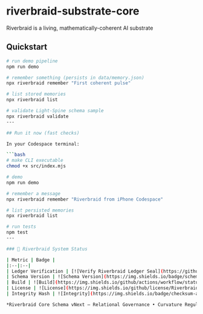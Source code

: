# riverbraid-substrate-core
Riverbraid is a living, mathematically-coherent AI substrate

## Quickstart

```bash
# run demo pipeline
npm run demo

# remember something (persists in data/memory.json)
npx riverbraid remember "First coherent pulse"

# list stored memories
npx riverbraid list

# validate Light-Spine schema sample
npx riverbraid validate
---

## Run it now (fast checks)

In your Codespace terminal:

```bash
# make CLI executable
chmod +x src/index.mjs

# demo
npm run demo

# remember a message
npx riverbraid remember "Riverbraid from iPhone Codespace"

# list persisted memories
npx riverbraid list

# run tests
npm test
---

### 🧭 Riverbraid System Status

| Metric | Badge |
|:--|:--|
| Ledger Verification | [![Verify Riverbraid Ledger Seal](https://github.com/Riverbraid/riverbraid-substrate-core/actions/workflows/verify-ledger.yml/badge.svg)](https://github.com/Riverbraid/riverbraid-substrate-core/actions/workflows/verify-ledger.yml) |
| Schema Version | ![Schema Version](https://img.shields.io/badge/schema-vNext-blue?style=flat-square) |
| Build | ![Build](https://img.shields.io/github/actions/workflow/status/Riverbraid/riverbraid-substrate-core/verify-ledger.yml?style=flat-square) |
| License | ![License](https://img.shields.io/github/license/Riverbraid/riverbraid-substrate-core?style=flat-square) |
| Integrity Hash | ![Integrity](https://img.shields.io/badge/checksum-auto--verified-green?style=flat-square) |

*Riverbraid Core Schema vNext — Relational Governance • Curvature Regulation • HCMA Harmonics*
